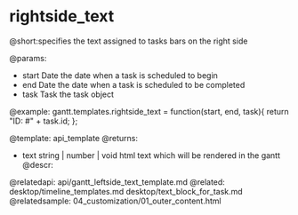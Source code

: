 rightside_text
=============
@short:specifies the text assigned to tasks bars on the right side
	

@params: 
- start	Date	the date when a task is scheduled to begin
- end	Date	the date when a task is scheduled to be completed
- task	Task	the task object

@example:
gantt.templates.rightside_text = function(start, end, task){
	return "ID: #" + task.id;
};



@template:	api_template
@returns:
- text		string | number | void		html text which will be rendered in the gantt
@descr:



@relatedapi:
	 api/gantt_leftside_text_template.md
@related:
	desktop/timeline_templates.md
	desktop/text_block_for_task.md
@relatedsample:
	04_customization/01_outer_content.html